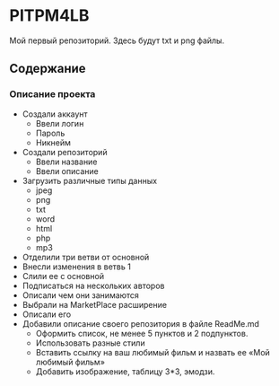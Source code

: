 # PITPM4LB
Мой первый репозиторий. Здесь будут txt и png файлы.
## Содержание
### Описание проекта
- Создали аккаунт
    - Ввели логин
    - Пароль
    - Никнейм 
- Создали репозиторий
    - Ввели название
    - Ввели описание
- Загрузить различные типы данных
    - jpeg
    - png
    - txt
    - word
    - html
    - php
    - mp3
- Отделили три ветви от основной
- Внесли изменения в ветвь 1
- Слили ее с основной
- Подписаться на нескольких авторов
- Описали чем они занимаются
- Выбрали на MarketPlace расширение
- Описали его
- Добавили описание своего репозитория в файле ReadMe.md
    - Оформить список, не менее 5 пунктов и 2 подпунктов.
    - Использовать разные стили
    - Вставить ссылку на ваш любимый фильм и назвать ее «Мой любимый фильм»
    - Добавить изображение, таблицу 3*3, эмодзи. 

